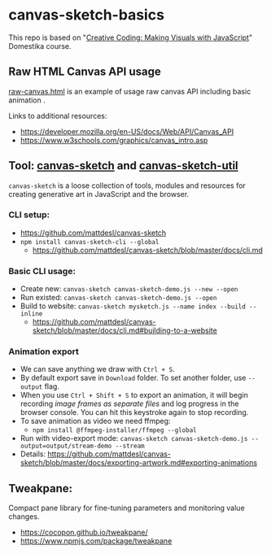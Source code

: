 # canvas-sketch-basics

This repo is based on "[Creative Coding: Making Visuals with JavaScript](https://www.domestika.org/en/courses/2729-creative-coding-making-visuals-with-javascript)" Domestika course.

## Raw HTML Canvas API usage

[raw-canvas.html](raw-canvas.html) is an example of usage raw canvas API including basic animation .

Links to additional resources:
* https://developer.mozilla.org/en-US/docs/Web/API/Canvas_API
* https://www.w3schools.com/graphics/canvas_intro.asp

## Tool: [canvas-sketch](https://github.com/mattdesl/canvas-sketch) and [canvas-sketch-util](https://github.com/mattdesl/canvas-sketch-util)

`canvas-sketch` is a loose collection of tools, modules and resources for creating generative art in JavaScript and the browser.

### CLI setup:
* https://github.com/mattdesl/canvas-sketch
* `npm install canvas-sketch-cli --global`
  * https://github.com/mattdesl/canvas-sketch/blob/master/docs/cli.md 

### Basic CLI usage:
* Create new: `canvas-sketch canvas-sketch-demo.js --new --open`
* Run existed: `canvas-sketch canvas-sketch-demo.js --open`
* Build to website: `canvas-sketch mysketch.js --name index --build --inline`
  * https://github.com/mattdesl/canvas-sketch/blob/master/docs/cli.md#building-to-a-website

### Animation export
* We can save anything we draw with `Ctrl + S`.
* By default export save in `Download` folder. To set another folder, use `--output` flag.
* When you use `Ctrl + Shift + S` to export an animation, it will begin recording *image frames as separate files* and log progress in the browser console. You can hit this keystroke again to stop recording.
* To save animation as video we need ffmpeg: 
  * `npm install @ffmpeg-installer/ffmpeg --global`
* Run with video-export mode: `canvas-sketch canvas-sketch-demo.js --output=output/stream-demo --stream`
* Details: https://github.com/mattdesl/canvas-sketch/blob/master/docs/exporting-artwork.md#exporting-animations

## Tweakpane:
Compact pane library for fine-tuning parameters and monitoring value changes.
* https://cocopon.github.io/tweakpane/
* https://www.npmjs.com/package/tweakpane